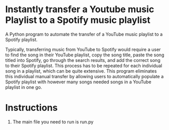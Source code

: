 # Instantly transfer a Youtube music Playlist to a Spotify music playlist

A Python program to automate the transfer of a YouTube music playlist to a Spotify playlist. 

Typically, transferring music from YouTube to Spotify would require a user to find the song in their
YouTube playlist, copy the song title, paste the song titled into Spotify, go through the search results, and add the correct song to their Spotify playlist. This process has to be repeated for each individual song in a playlist, which can be quite extensive. This program eliminates this individual manual transfer by allowing users to automatically populate a Spotify playlist with  however many songs needed songs in a YouTube playlist in one go.

# Instructions
1. The main file you need to run is run.py
